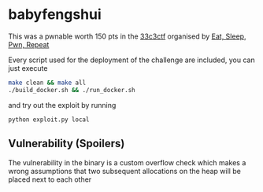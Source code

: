 # babyfengshui

This was a pwnable worth 150 pts in the [33c3ctf](https://ctftime.org/event/404)  organised by [Eat, Sleep, Pwn, Repeat](https://ctftime.org/team/15712)

Every script used for the deployment of the challenge are included, you can just execute

```bash
make clean && make all
./build_docker.sh && ./run_docker.sh
```

and try out the exploit by running

```
python exploit.py local
```

## Vulnerability (Spoilers)

The vulnerability in the binary is a custom overflow check which makes a wrong assumptions that two subsequent allocations on the heap will be placed next to each other


